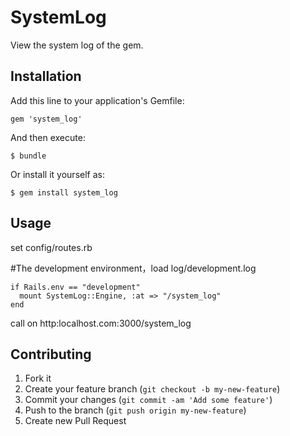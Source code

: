# SystemLog

View the system log of the gem.

## Installation

Add this line to your application's Gemfile:

    gem 'system_log'

And then execute:

    $ bundle

Or install it yourself as:

    $ gem install system_log

## Usage

set config/routes.rb

  #The development environment，load log/development.log

    if Rails.env == "development" 
      mount SystemLog::Engine, :at => "/system_log" 
    end

  call on http:localhost.com:3000/system_log

## Contributing

1. Fork it
2. Create your feature branch (`git checkout -b my-new-feature`)
3. Commit your changes (`git commit -am 'Add some feature'`)
4. Push to the branch (`git push origin my-new-feature`)
5. Create new Pull Request
